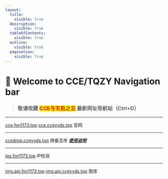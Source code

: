 ```yaml
---
layout:
  title:
    visible: true
  description:
    visible: true
  tableOfContents:
    visible: true
  outline:
    visible: true
  pagination:
    visible: true
---
```


# 👏 Welcome to CCE/TQZY Navigation bar

> ### 敬请收藏 <mark style="color:red;">**CCE与天启之云**</mark> 最新网址导航站（Ctrl+D）

***

[cce.fon1173.top](http://cce.fon1173.top/) [cce.cceyyds.top](http://cce.cceyyds.top/) 官网

***

[ccedrop.cceyyds.top](http://ccedrop.cceyyds.top/) 跨备互传 [_**使用说明**_](kua-she-bei-hu-chuan-shi-yong-shuo-ming.md)

***

[ips.fon1173.top](http://ips.fon1173.top/) IP检测&#x20;

***

[img.api.fon1173.top](http://img.api.fon1173.top/) [img.api.cceyyds.top](http://img.api.cceyyds.top/) 图库
